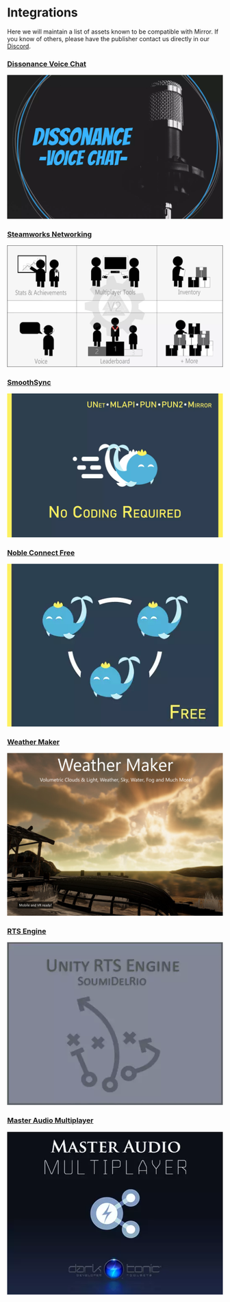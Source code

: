 # Integrations

Here we will maintain a list of assets known to be compatible with Mirror. If you know of others, please have the publisher contact us directly in our [Discord](https://discord.gg/2BvnM4R).

### [Dissonance Voice Chat](https://assetstore.unity.com/packages/tools/audio/dissonance-voice-chat-70078) <a href="#dissonance-voice-chat" id="dissonance-voice-chat"></a>

<div align="left">

<img src="../../.gitbook/assets/image (85).png" alt="">

</div>

### [Steamworks Networking](https://assetstore.unity.com/packages/tools/integration/steamworks-v2-complete-190316) <a href="#steamworks-networking" id="steamworks-networking"></a>

<div align="left">

<img src="../../.gitbook/assets/image (14).png" alt="">

</div>

### [SmoothSync](https://assetstore.unity.com/packages/tools/network/smooth-sync-96925) <a href="#smoothsync" id="smoothsync"></a>

![](<../../.gitbook/assets/image (126).png>)

### [Noble Connect Free](https://assetstore.unity.com/packages/tools/network/noble-connect-free-141599) <a href="#noble-connect-free" id="noble-connect-free"></a>

<div align="left">

<img src="../../.gitbook/assets/image (2) (1) (1).png" alt="">

</div>

### [Weather Maker](https://assetstore.unity.com/packages/tools/particles-effects/weather-maker-unity-weather-system-sky-water-volumetric-clouds-a-60955) <a href="#weather-maker" id="weather-maker"></a>

<div align="left">

<img src="../../.gitbook/assets/image (21).png" alt="">

</div>

### [RTS Engine](https://assetstore.unity.com/packages/templates/packs/rts-engine-79732) <a href="#rts-engine" id="rts-engine"></a>

<div align="left">

<img src="../../.gitbook/assets/image (4).png" alt="">

</div>

### [Master Audio Multiplayer](https://assetstore.unity.com/packages/tools/audio/master-audio-2022-aaa-sound-212962) <a href="#master-audio-multiplayer" id="master-audio-multiplayer"></a>

<div align="left">

<img src="../../.gitbook/assets/image (19).png" alt="">

</div>
